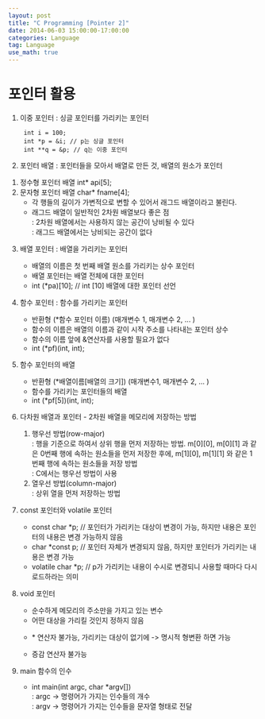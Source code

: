 ```yaml
---
layout: post
title: "C Programming [Pointer 2]"
date: 2014-06-03 15:00:00-17:00:00
categories: Language
tag: Language
use_math: true
---
```


# 포인터 활용

1. 이중 포인터 : 싱글 포인터를 가리키는 포인터

        int i = 100;
        int *p = &i; // p는 싱글 포인터
        int **q = &p; // q는 이중 포인터 

2. 포인터 배열 : 포인터들을 모아서 배열로 만든 것, 배열의 원소가 포인터  
  1) 정수형 포인터 배열 int* api[5];  
  2) 문자형 포인터 배열 char* fname[4];  
     - 각 행들의 길이가 가변적으로 변할 수 있어서 래그드  배열이라고 불린다.  
     - 래그드 배열이 일반적인 2차원 배열보다 좋은 점  
       : 2차원 배열에서는 사용하지 않는 공간이 낭비될 수 있다  
       : 래그드 배열에서는 낭비되는 공간이 없다  
         
3. 배열 포인터 : 배열을 가리키는 포인터
    - 배열의 이름은 첫 번째 배열 원소를 가리키는 상수 포인터
    - 배열 포인터는 배열 전체에 대한 포인터
    - int (*pa)[10]; // int [10] 배열에 대한 포인터 선언 

4. 함수 포인터 : 함수를 가리키는 포인터
    - 반환형 (*함수 포인터 이름) (매개변수 1, 매개변수 2, ... )
    - 함수의 이름은 배열의 이름과 같이 시작 주소를 나타내는 포인터 상수
    - 함수의 이름 앞에 &연산자를 사용할 필요가 없다
    - int (*pf)(int, int);

5. 함수 포인터의 배열
    - 반환형 (*배열이름[배열의 크기]) (매개변수1, 매개변수 2, ... )
    - 함수를 가리키는 포인터들의 배열
    - int (*pf[5])(int, int);
    
6. 다차원 배열과 포인터 - 2차원 배열을 메모리에 저장하는 방법
    1) 행우선 방법(row-major)   
       : 행을 기준으로 하여서 상위 행을 먼저 저장하는 방법. m[0][0], m[0][1] 과 같은 0번째 행에 속하는 원소들을 먼저 저장한 후에, m[1][0], m[1][1] 와 같은 1번째 행에 속하는 원소들을 저장 방법  
       : C에서는 행우선 방법이 사용
    2) 열우선 방법(column-major)  
       : 상위 열을 먼저 저장하는 방법  
           
7. const 포인터와 volatile 포인터
    - const char *p; // 포인터가 가리키는 대상이 변경이 가능, 하지만 내용은 포인터의 내용은 변경 가능하지 않음
    - char *const p; // 포인터 자체가 변경되지 않음, 하지만 포인터가 가리키는 내용은 변경 가능
    - volatile char *p; // p가 가리키는 내용이 수시로 변경되니 사용할 때마다 다시 로드하라는 의미

8. void 포인터
    - 순수하게 메모리의 주소만을 가지고 있는 변수
    - 어떤 대상을 가리킬 것인지 정하지 않음
    - <p>* 연산자 불가능, 가리키는 대상이 없기에 -> 명시적 형변환 하면 가능</p>
    - 증감 연산자 불가능
    
9. main 함수의 인수
    - int main(int argc, char *argv[])  
      : argc -> 명령어가 가지는 인수들의 개수  
      : argv -> 명령어가 가지는 인수들을 문자열 형태로 전달
<br><br>
